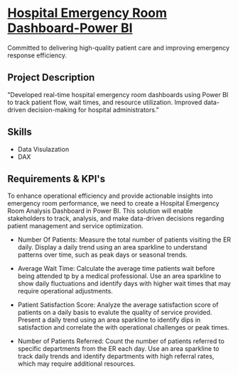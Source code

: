 # <ins> Hospital Emergency Room Dashboard-Power BI </ins>
Committed to delivering high-quality patient care and improving emergency response efficiency.

## Project Description
"Developed real-time hospital emergency room dashboards using Power BI to track patient flow, wait times, and resource utilization. Improved data-driven decision-making for hospital administrators."

## Skills
- Data Visulazation
- DAX

## Requirements & KPI's
To enhance operational efficiency and provide actionable insights into emergency room performance, we need to create a Hospital Emergency Room Analysis Dashboard in Power BI. This solution will enable stakeholders to track, analysis, and make data-driven decisions regarding patient management and service optimization.

- Number Of Patients:
Measure the total number of patients visiting the ER daily.
Display a daily trend using an area sparkline to understand patterns over time, such as peak days or seasonal trends.

- Average Wait Time:
Calculate the average time patients wait before being attended tp by a medical professional.
Use an area sparkline to show daily fluctuations and identify days with higher wait times that may require operational adjustments.

- Patient Satisfaction Score:
Analyze the average satisfaction score of patients on a daily basis to evalute the quality of service provided.
Present a daily trend using an area sparkline to identify dips in satisfaction and correlate the with operational challenges or peak times.

- Number of Patients Referred:
Count the number of patients referred to specific departments from the ER each day.
Use an area sparkline to track daily trends and identify departments with high referral rates, which may require additional resources.



